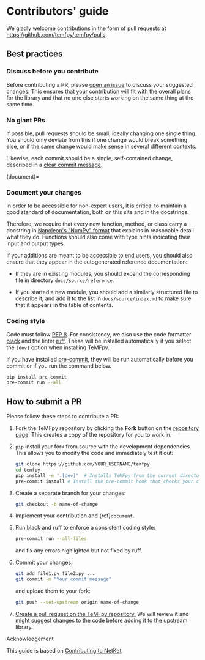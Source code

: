# Contributors' guide

We gladly welcome contributions in the form of pull requests at https://github.com/temfpy/temfpy/pulls.

## Best practices

### Discuss before you contribute

Before contributing a PR, please [open an issue](https://github.com/temfpy/temfpy/issues) to discuss your suggested changes. This ensures that your contribution will fit with the overall plans for the library and that no one else starts working on the same thing at the same time.

### No giant PRs

If possible, pull requests should be small, ideally changing one single thing. You should only deviate from this if one change would break something else, or if the same change would make sense in several different contexts.

Likewise, each commit should be a single, self-contained change, described in a [clear commit message](https://cbea.ms/git-commit/).

(document)=

### Document your changes

In order to be accessible for non-expert users, it is critical to maintain a good standard of documentation, both on this site and in the docstrings.

Therefore, we require that every new function, method, or class carry a docstring in [Napoleon's "NumPy" format](https://sphinxcontrib-napoleon.readthedocs.io/en/latest/example_numpy.html) that explains in reasonable detail what they do. Functions should also come with type hints indicating their input and output types.

If your additions are meant to be accessible to end users, you should also ensure that they appear in the autogenerated reference documentation:

* If they are in existing modules, you should expand the corresponding file in directory `docs/source/reference`.

* If you started a new module, you should add a similarly structured file to describe it, and add it to the list in `docs/source/index.md` to make sure that it appears in the table of contents.

### Coding style

Code must follow [PEP 8](https://www.python.org/dev/peps/pep-0008/).
For consistency, we also use the code formatter [black](https://github.com/python/black) and the linter [ruff](https://docs.astral.sh/ruff/). These will be installed automatically if you select the `[dev]` option when installing TeMFpy.

If you have installed [pre-commit](https://pre-commit.com/), they will be run automatically before you commit or
if you run the command below.

```bash
pip install pre-commit
pre-commit run --all
```

## How to submit a PR

Please follow these steps to contribute a PR:

1. Fork the TeMFpy repository by clicking the **Fork** button on the [repository page](https://github.com/temfpy/temfpy/). This creates a copy of the repository for you to work in.

2. `pip` install your fork from source with the development dependencies.
   This allows you to modify the code and immediately test it out:

   ```bash
   git clone https://github.com/YOUR_USERNAME/temfpy
   cd temfpy
   pip install -e '.[dev]'  # Installs TeMFpy from the current directory with development dependencies
   pre-commit install # Install the pre-commit hook that checks your commit for good formatting
   ```

3. Create a separate branch for your changes:

   ```bash
   git checkout -b name-of-change
   ```

4. Implement your contribution and {ref}`document`.

5. Run black and ruff to enforce a consistent coding style:

   ```bash
   pre-commit run --all-files
   ```

   and fix any errors highlighted but not fixed by ruff.

6. Commit your changes:

   ```bash
   git add file1.py file2.py ...
   git commit -m "Your commit message"
   ```

   and upload them to your fork:

   ```bash
   git push --set-upstream origin name-of-change
   ```

7. [Create a pull request on the TeMFpy repository.](https://github.com/temfpy/temfpy/pulls) We will review it and might suggest changes to the code before adding it to the upstream library.

<p class="rubric">Acknowledgement</p>

This guide is based on [Contributing to NetKet](https://netket.readthedocs.io/en/stable/developer-guides/contributing.html).
